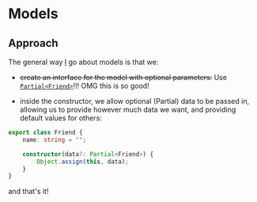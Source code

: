 # Models

## Approach

The general way [I](https://github.com/kiprasmel) go about models is that we:

* ~~create an interface for the model with optional parameters:~~ Use [`Partial<Friend>`](https://www.typescriptlang.org/docs/handbook/utility-types.html#partialt)!!! OMG this is so good!

* inside the constructor, we allow optional (Partial) data to be passed in, allowing us to provide however much data we want, and providing default values for others:

```ts
export class Friend {
	name: string = "";

	constructor(data?: Partial<Friend>) {
		Object.assign(this, data);
	}
}
```

and that's it!

